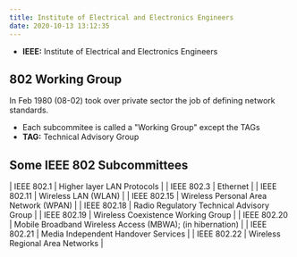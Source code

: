 ```yaml
---
title: Institute of Electrical and Electronics Engineers
date: 2020-10-13 13:12:35
---
```


* **IEEE:** Institute of Electrical and Electronics Engineers

## 802 Working Group

In Feb 1980 (08-02) took over private sector the job of defining network standards.

* Each subcommitee is called a "Working Group" except the TAGs
* **TAG:** Technical Advisory Group


## Some IEEE 802 Subcommittees

| IEEE 802.1  | Higher layer LAN Protocols                                |
| IEEE 802.3  | Ethernet                                                  |
| IEEE 802.11 | Wireless LAN (WLAN)                                       |
| IEEE 802.15 | Wireless Personal Area Network (WPAN)                     |
| IEEE 802.18 | Radio Regulatory Technical Advisory Group                 |
| IEEE 802.19 | Wireless Coexistence Working Group                        |
| IEEE 802.20 | Mobile Broadband Wireless Access (MBWA); (in hibernation) |
| IEEE 802.21 | Media Independent Handover Services                       |
| IEEE 802.22 | Wireless Regional Area Networks                           |
